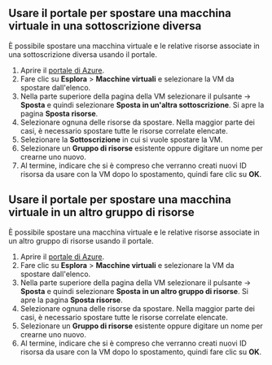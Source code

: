 

## <a name="use-the-portal-to-move-a-vm-to-a-different-subscription"></a>Usare il portale per spostare una macchina virtuale in una sottoscrizione diversa
È possibile spostare una macchina virtuale e le relative risorse associate in una sottoscrizione diversa usando il portale.

1. Aprire il [portale di Azure](https://portal.azure.com).
2. Fare clic su **Esplora** > **Macchine virtuali** e selezionare la VM da spostare dall'elenco.
3. Nella parte superiore della pagina della VM selezionare il pulsante &#8594; **Sposta** e quindi selezionare **Sposta in un'altra sottoscrizione**. Si apre la pagina **Sposta risorse**.
4. Selezionare ognuna delle risorse da spostare. Nella maggior parte dei casi, è necessario spostare tutte le risorse correlate elencate.
5. Selezionare la **Sottoscrizione** in cui si vuole spostare la VM.
6. Selezionare un **Gruppo di risorse** esistente oppure digitare un nome per crearne uno nuovo.
7. Al termine, indicare che si è compreso che verranno creati nuovi ID risorsa da usare con la VM dopo lo spostamento, quindi fare clic su **OK**.

## <a name="use-the-portal-to-move-a-vm-to-another-resource-group"></a>Usare il portale per spostare una macchina virtuale in un altro gruppo di risorse
È possibile spostare una macchina virtuale e le relative risorse associate in un altro gruppo di risorse usando il portale.

1. Aprire il [portale di Azure](https://portal.azure.com).
2. Fare clic su **Esplora** > **Macchine virtuali** e selezionare la VM da spostare dall'elenco.
3. Nella parte superiore della pagina della VM selezionare il pulsante &#8594; **Sposta** e quindi selezionare **Sposta in un altro gruppo di risorse**. Si apre la pagina **Sposta risorse**.
4. Selezionare ognuna delle risorse da spostare. Nella maggior parte dei casi, è necessario spostare tutte le risorse correlate elencate.
5. Selezionare un **Gruppo di risorse** esistente oppure digitare un nome per crearne uno nuovo.
6. Al termine, indicare che si è compreso che verranno creati nuovi ID risorsa da usare con la VM dopo lo spostamento, quindi fare clic su **OK**.

